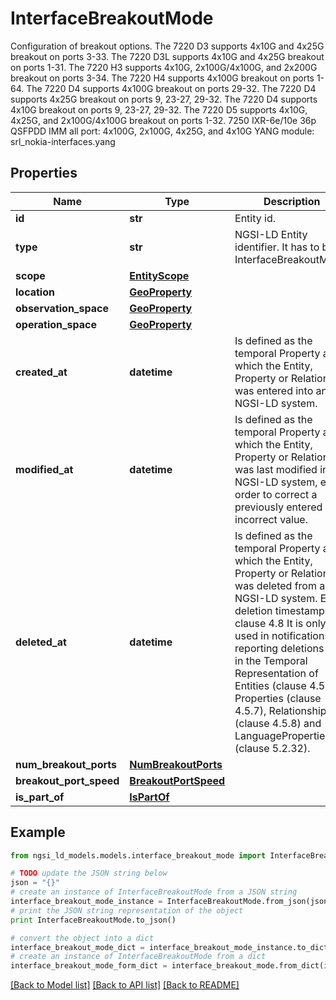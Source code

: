 # InterfaceBreakoutMode

Configuration of breakout options.  The 7220 D3 supports 4x10G and 4x25G breakout on ports 3-33. The 7220 D3L supports 4x10G and 4x25G breakout on ports 1-31. The 7220 H3 supports 4x10G, 2x100G/4x100G, and 2x200G breakout on ports 3-34. The 7220 H4 supports 4x100G breakout on ports 1-64. The 7220 D4 supports 4x100G breakout on ports 29-32. The 7220 D4 supports 4x25G breakout on ports 9, 23-27, 29-32. The 7220 D4 supports 4x10G breakout on ports 9, 23-27, 29-32. The 7220 D5 supports 4x10G, 4x25G, and 2x100G/4x100G breakout on ports 1-32. 7250 IXR-6e/10e 36p QSFPDD IMM all port: 4x100G, 2x100G, 4x25G, and 4x10G  YANG module: srl_nokia-interfaces.yang 

## Properties

Name | Type | Description | Notes
------------ | ------------- | ------------- | -------------
**id** | **str** | Entity id.  | [optional] 
**type** | **str** | NGSI-LD Entity identifier. It has to be InterfaceBreakoutMode. | [default to 'InterfaceBreakoutMode']
**scope** | [**EntityScope**](EntityScope.md) |  | [optional] 
**location** | [**GeoProperty**](GeoProperty.md) |  | [optional] 
**observation_space** | [**GeoProperty**](GeoProperty.md) |  | [optional] 
**operation_space** | [**GeoProperty**](GeoProperty.md) |  | [optional] 
**created_at** | **datetime** | Is defined as the temporal Property at which the Entity, Property or Relationship was entered into an NGSI-LD system.  | [optional] [readonly] 
**modified_at** | **datetime** | Is defined as the temporal Property at which the Entity, Property or Relationship was last modified in an NGSI-LD system, e.g. in order to correct a previously entered incorrect value.  | [optional] [readonly] 
**deleted_at** | **datetime** | Is defined as the temporal Property at which the Entity, Property or Relationship was deleted from an NGSI-LD system.  Entity deletion timestamp. See clause 4.8 It is only used in notifications reporting deletions and in the Temporal Representation of Entities (clause 4.5.6), Properties (clause 4.5.7), Relationships (clause 4.5.8) and LanguageProperties (clause 5.2.32).  | [optional] [readonly] 
**num_breakout_ports** | [**NumBreakoutPorts**](NumBreakoutPorts.md) |  | 
**breakout_port_speed** | [**BreakoutPortSpeed**](BreakoutPortSpeed.md) |  | 
**is_part_of** | [**IsPartOf**](IsPartOf.md) |  | 

## Example

```python
from ngsi_ld_models.models.interface_breakout_mode import InterfaceBreakoutMode

# TODO update the JSON string below
json = "{}"
# create an instance of InterfaceBreakoutMode from a JSON string
interface_breakout_mode_instance = InterfaceBreakoutMode.from_json(json)
# print the JSON string representation of the object
print InterfaceBreakoutMode.to_json()

# convert the object into a dict
interface_breakout_mode_dict = interface_breakout_mode_instance.to_dict()
# create an instance of InterfaceBreakoutMode from a dict
interface_breakout_mode_form_dict = interface_breakout_mode.from_dict(interface_breakout_mode_dict)
```
[[Back to Model list]](../README.md#documentation-for-models) [[Back to API list]](../README.md#documentation-for-api-endpoints) [[Back to README]](../README.md)


